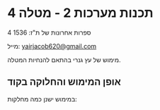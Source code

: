 # תכנות מערכות 2 - מטלה 4
 
4 ספרות אחרונות של ת"ז: 1536

מייל: yairjacob620@gmail.com

מימוש של עץ גנרי בהתאם להנחיות המטלה.

## **אופן המימוש והחלוקה בקוד**
במימוש ישנן כמה מחלקות:
